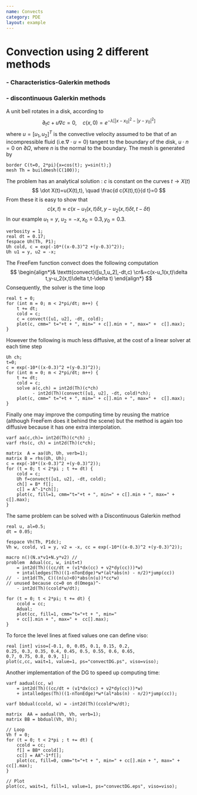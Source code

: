 ```yaml
---
name: Convects
category: PDE
layout: example
---
```


# Convection using 2 different methods
### - Characteristics-Galerkin methods
### - discontinuous Galerkin methods
A unit bell rotates in a disk, according to
$$
\partial_t c + u\nabla c =0,
\quad
c(x,0) =e^{-\lambda[|x-x_0|^2-|y-y_0|^2]}
$$
where $u=[u_1,u_2]^T$ is the convective velocity assumed to be that of an incompressible fluid (i.e.$\nabla\cdot u=0$) tangent to the boundary of the disk, $u\cdot n=0$ on $\partial\Omega$, where $n$ is the normal to the boundary.
The mesh is generated by
~~~freefem
border C(t=0, 2*pi){x=cos(t); y=sin(t);}
mesh Th = buildmesh(C(100));
~~~
The problem has an analytical solution : $c$ is constant on the curves $t\to X(t)$
$$
\dot X(t)=u(X(t),t), \quad \frac{d c(X(t),t)}{d t}=0
$$
From these it is easy to show that
$$
c(x,t)\approx c(x-u_1(x,t)\delta t,y-u_2(x,t)\delta t,t-\delta t)
$$
In our example $u_1=y,~u_2=-x, x_0=0.3, y_0=0.3$.
~~~freefem
verbosity = 1;
real dt = 0.17;
fespace Uh(Th, P1);
Uh cold, c = exp(-10*((x-0.3)^2 +(y-0.3)^2));
Uh u1 = y, u2 = -x;
~~~
The FreeFem function convect does the following computation
$$
\begin{align*}&
\texttt{convect}([u_1,u_2],-dt,c)
\cr&=c(x-u_1(x,t)\delta t,y-u_2(x,t)\delta t,t-\delta t)
\end{align*}
$$
Consequently, the solver is the time loop
~~~freefem
real t = 0;
for (int m = 0; m < 2*pi/dt; m++) {
	t += dt;
	cold = c;
	c = convect([u1, u2], -dt, cold);
	plot(c, cmm=" t="+t + ", min=" + c[].min + ", max=" +  c[].max);
}
~~~
However the following is much less diffusive, at the cost of a linear solver at each time step
~~~freefem
Uh ch;
t=0;
c = exp(-10*((x-0.3)^2 +(y-0.3)^2));
for (int m = 0; m < 2*pi/dt; m++) {
	t += dt;
	cold = c;
	solve a(c,ch) = int2d(Th)(c*ch)
	      - int2d(Th)(convect([u1, u2], -dt, cold)*ch);
	plot(c, cmm=" t="+t + ", min=" + c[].min + ", max=" +  c[].max);
}
~~~
Finally one may improve the computing time by reusing the matrice (although FreeFem does it behind the scene) but the method is again too diffusive because it has one extra interpolation.
~~~freefem
varf aa(c,ch)= int2d(Th)(c*ch) ;
varf rhs(c, ch) = int2d(Th)(c*ch);

matrix  A = aa(Uh, Uh, verb=1);
matrix B = rhs(Uh, Uh);
c = exp(-10*((x-0.3)^2 +(y-0.3)^2));
for (t = 0; t < 2*pi ; t += dt) {
	cold = c;
	Uh f=convect([u1, u2], -dt, cold);
	ch[] = B* f[];
	c[] = A^-1*ch[];
	plot(c, fill=1, cmm="t="+t + ", min=" + c[].min + ", max=" +  c[].max);
}
~~~
The same problem can be solved with a Discontinuous Galerkin method
~~~freefem
real u, al=0.5;
dt = 0.05;

fespace Vh(Th, P1dc);
Vh w, ccold, v1 = y, v2 = -x, cc = exp(-10*((x-0.3)^2 +(y-0.3)^2));

macro n()(N.x*v1+N.y*v2) //
problem  Adual(cc, w, init=t)
	= int2d(Th)((cc/dt + (v1*dx(cc) + v2*dy(cc)))*w)
	+ intalledges(Th)((1-nTonEdge)*w*(al*abs(n) - n/2)*jump(cc))
//  - int1d(Th, C)((n(u)<0)*abs(n(u))*cc*w)
// unused because cc=0 on d(Omega)^-
	- int2d(Th)(ccold*w/dt);

for (t = 0; t < 2*pi; t += dt) {
	ccold = cc;
	Adual;
	plot(cc, fill=1, cmm="t="+t + ", min="
	+ cc[].min + ", max=" +  cc[].max);
}
~~~
To force the level lines at fixed values one can define viso:
~~~freefem
real [int] viso=[-0.1, 0, 0.05, 0.1, 0.15, 0.2,
0.25, 0.3, 0.35, 0.4, 0.45, 0.5, 0.55, 0.6, 0.65,
0.7, 0.75, 0.8, 0.9, 1];
plot(c,cc, wait=1, value=1, ps="convectDG.ps", viso=viso);
~~~
Another implementation of the DG to speed up computing time:
~~~freefem
varf aadual(cc, w)
	= int2d(Th)((cc/dt + (v1*dx(cc) + v2*dy(cc)))*w)
	+ intalledges(Th)((1-nTonEdge)*w*(al*abs(n) - n/2)*jump(cc));

varf bbdual(ccold, w) = -int2d(Th)(ccold*w/dt);

matrix  AA = aadual(Vh, Vh, verb=1);
matrix BB = bbdual(Vh, Vh);

// Loop
Vh f = 0;
for (t = 0; t < 2*pi ; t += dt) {
	ccold = cc;
	f[] = BB* ccold[];
	cc[] = AA^-1*f[];
	plot(cc, fill=0, cmm="t="+t + ", min=" + cc[].min + ", max=" +  cc[].max);
}

// Plot
plot(cc, wait=1, fill=1, value=1, ps="convectDG.eps", viso=viso);
~~~

